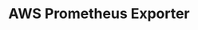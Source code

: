 # AWS Prometheus Exporter

<!-- START doctoc generated TOC please keep comment here to allow auto update -->
<!-- END doctoc generated TOC please keep comment here to allow auto update -->
